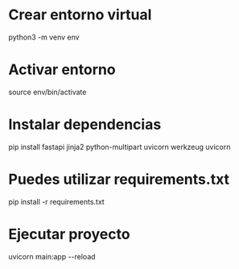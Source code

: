 # Crear entorno virtual 
python3 -m venv env 
# Activar entorno
source env/bin/activate
# Instalar dependencias 
pip install fastapi jinja2 python-multipart uvicorn werkzeug uvicorn
# Puedes utilizar requirements.txt
pip install -r requirements.txt

# Ejecutar proyecto
uvicorn main:app --reload